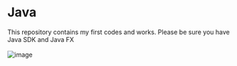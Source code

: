 # Java
This repository contains my first codes and works. Please be sure you have Java SDK and Java FX
<br/><br/>
![image](https://user-images.githubusercontent.com/100485088/159843572-f85f57ae-4d21-4b1e-a4e8-18e03d756c80.png)
